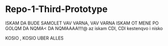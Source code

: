 # Repo-1-Third-Prototype
ISKAM DA BUDE SAMOLET VAV VARNA, VAV VARNA
ISKAM OT MENE PO GOLQM DA NQMA< DA NQMAAAA!!!!@
az iskam CDI, CDI kestenqvo i nisko

KOSIO , KOSIO UBER ALLES
